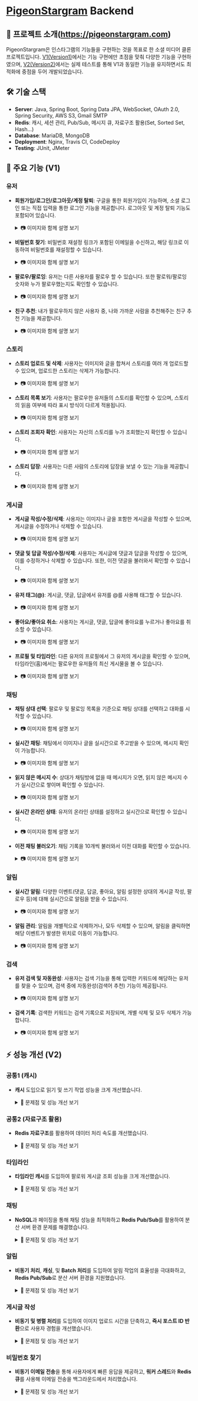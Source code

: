 # [PigeonStargram](https://pigeonstargram.com)  Backend

## 📖 프로젝트 소개(https://pigeonstargram.com)
PigeonStargram은 인스타그램의 기능들을 구현하는 것을 목표로 한 소셜 미디어 클론 프로젝트입니다. [V1(Version1)](#-주요-기능-v1)에서는 기능 구현에만 초점을 맞춰 다양한 기능을 구현하였으며, [V2(Version2)](#-성능-개선-v2)에서는 실제 테스트를 통해 V1과 동일한 기능을 유지하면서도 최적화에 중점을 두어 개발되었습니다.

## 🛠 기술 스택
- **Server**: Java, Spring Boot, Spring Data JPA, WebSocket, OAuth 2.0, Spring Security, AWS S3, Gmail SMTP
- **Redis**: 캐시, 세션 관리, Pub/Sub, 메시지 큐, 자료구조 활용(Set, Sorted Set, Hash...)
- **Database**: MariaDB, MongoDB
- **Deployment**: Nginx, Travis CI, CodeDeploy
- **Testing**: JUnit, JMeter

## 📌 주요 기능 (V1)

### 유저

- **회원가입/로그인/로그아웃/계정 탈퇴**: 구글을 통한 회원가입이 가능하며, 소셜 로그인 또는 직접 입력을 통한 로그인 기능을 제공합니다. 로그아웃 및 계정 탈퇴 기능도 포함되어 있습니다.
  
    <details>
    <summary>📷 이미지와 함께 설명 보기</summary>
    
    #### 회원가입
    <p align="center">
      <img src="https://github.com/user-attachments/assets/6be7b7f3-94f4-412a-95af-0b20a01669ed" alt="회원가입 이미지 1" width="45%" />
      <img src="https://github.com/user-attachments/assets/c230035e-1420-4032-a628-1c4543565c74" alt="회원가입 이미지 2" width="45%" />
    </p>

    #### 로그인
    <p align="center">
      <img src="https://github.com/user-attachments/assets/1c7cce6f-e6d3-42c0-abaa-07abbd4405a5" alt="로그인 이미지 1" width="45%" />
      <img src="https://github.com/user-attachments/assets/b282403d-2f64-4d8e-bfde-a28c3e698fa7" alt="로그인 이미지 2" width="45%" />
    </p>
    
    #### 로그아웃
   <p align="center">
    <img src="https://github.com/user-attachments/assets/a88cd423-5fd6-4b30-911f-44918d8f594f" alt="로그아웃 이미지" width="45%" />
   </p>
    
    #### 계정 탈퇴
    //TODO
    
  </details>

- **비밀번호 찾기**: 비밀번호 재설정 링크가 포함된 이메일을 수신하고, 해당 링크로 이동하여 비밀번호를 재설정할 수 있습니다.
  
  <details>
    <summary>📷 이미지와 함께 설명 보기</summary>

    <p align="center">
      <img src="https://github.com/user-attachments/assets/5f33ef4e-4233-4d40-8485-764ae608308f" alt="비밀번호 찾기 이미지 1" width="45%" />
      <img src="https://github.com/user-attachments/assets/4d410414-6b59-4f8f-9eb9-cd95bdbee628" alt="비밀번호 찾기 이미지 2" width="45%" />
    </p>
    
    <p align="center">
      <img src="https://github.com/user-attachments/assets/214a7de6-4886-4d84-8284-581b71436124" alt="비밀번호 찾기 이미지 3" width="45%" />
      <img src="https://github.com/user-attachments/assets/2146bcc8-4f6e-43ae-86b7-e7edbc4930f2" alt="비밀번호 찾기 이미지 4" width="45%" />
    </p>

  </details>


- **팔로우/팔로잉**: 유저는 다른 사용자를 팔로우 할 수 있습니다. 또한 팔로워/팔로잉 숫자와 누가 팔로우했는지도 확인할 수 있습니다.
  
  <details>
    <summary>📷 이미지와 함께 설명 보기</summary>

    <p align="center">
      <img src="https://github.com/user-attachments/assets/b9995170-4654-40f3-8943-5cb143fa6f87" alt="팔로우 이미지 1" width="45%" />
      <img src="https://github.com/user-attachments/assets/cf239920-8409-448f-bd21-bb9333312011" alt="팔로우 이미지 2" width="45%" />
    </p>
    
    <p align="center">
      <img src="https://github.com/user-attachments/assets/18f7ca47-6eb8-4a9a-bf00-46146fb366e9" alt="팔로우 이미지 3" width="45%" />
    </p>

  </details>


- **친구 추천**: 내가 팔로우하지 않은 사용자 중, 나와 가까운 사람을 추천해주는 친구 추천 기능을 제공합니다.
  
  <details>
    <summary>📷 이미지와 함께 설명 보기</summary>

    <p align="center">
      <img src="https://github.com/user-attachments/assets/3f10eb43-7666-414a-86be-3881d062452e" alt="팔로우 이미지 3" width="45%" />
    </p>
    
  </details>

### 스토리

- **스토리 업로드 및 삭제**: 사용자는 이미지와 글을 합쳐서 스토리를 여러 개 업로드할 수 있으며, 업로드한 스토리는 삭제가 가능합니다.
  
  <details>
    <summary>📷 이미지와 함께 설명 보기</summary>
    
    <p align="center">
      <img src="https://github.com/user-attachments/assets/9e806949-7df5-4f7d-9952-8f7a80aa4267" alt="스토리 업로드 이미지 1" width="45%" />
      <img src="https://github.com/user-attachments/assets/a55921ba-d699-46b0-8f73-8ad9103d59ca" alt="스토리 업로드 이미지 2" width="45%" />
    </p>

  </details>

- **스토리 목록 보기**: 사용자는 팔로우한 유저들의 스토리를 확인할 수 있으며, 스토리의 읽음 여부에 따라 표시 방식이 다르게 적용됩니다.
  
  <details>
    <summary>📷 이미지와 함께 설명 보기</summary>
    
    <p align="center">
      <img src="https://github.com/user-attachments/assets/bb5f0c35-6981-46a8-a023-35342136b1a4" alt="스토리 목록 보기 이미지" width="45%" />
    </p>

  </details>

- **스토리 조회자 확인**: 사용자는 자신의 스토리를 누가 조회했는지 확인할 수 있습니다.
  
  <details>
    <summary>📷 이미지와 함께 설명 보기</summary>
    
    <p align="center">
      <img src="https://github.com/user-attachments/assets/c5b092c8-7989-4f2d-b717-afd1e05d8d3f" alt="스토리 조회자 확인 이미지" width="45%" />
    </p>

  </details>

- **스토리 답장**: 사용자는 다른 사람의 스토리에 답장을 보낼 수 있는 기능을 제공합니다.
  
  <details>
    <summary>📷 이미지와 함께 설명 보기</summary>
    
    <p align="center">
      <img src="https://github.com/user-attachments/assets/90fb379a-db1e-43d5-8499-51b8a39b4af6" alt="스토리 답장 이미지 1" width="45%" />
      <img src="https://github.com/user-attachments/assets/363adce5-3ea8-4f03-9714-34a39ac631ac" alt="스토리 답장 이미지 2" width="45%" />
    </p>

  </details>


### 게시글
- **게시글 작성/수정/삭제**: 사용자는 이미지나 글을 포함한 게시글을 작성할 수 있으며, 게시글을 수정하거나 삭제할 수 있습니다.
  
  <details>
    <summary>📷 이미지와 함께 설명 보기</summary>
    
    <p align="center">
      <img src="https://github.com/user-attachments/assets/309c8ad3-8b40-418d-8e23-11785a8a1ef2" alt="게시글 작성 이미지 1" width="45%" />
      <img src="https://github.com/user-attachments/assets/dfd6fd24-f1ce-4805-a89f-1f57af97fb23" alt="게시글 작성 이미지 2" width="45%" />
    </p>

  </details>

- **댓글 및 답글 작성/수정/삭제**: 사용자는 게시글에 댓글과 답글을 작성할 수 있으며, 이를 수정하거나 삭제할 수 있습니다. 또한, 이전 댓글을 불러와서 확인할 수 있습니다.
  
  <details>
    <summary>📷 이미지와 함께 설명 보기</summary>
    
    <p align="center">
      <img src="https://github.com/user-attachments/assets/870d94d5-1539-4ab6-9e76-4eaeb469511c" alt="댓글 이미지 1" width="45%" />
      <img src="https://github.com/user-attachments/assets/58dec37a-c433-40d0-b77b-559490dee427" alt="댓글 이미지 2" width="45%" />
    </p>

  </details>

- **유저 태그(@)**: 게시글, 댓글, 답글에서 유저를 @를 사용해 태그할 수 있습니다.
  
  <details>
    <summary>📷 이미지와 함께 설명 보기</summary>
    
    <p align="center">
      <img src="https://github.com/user-attachments/assets/595c53f3-47ea-440f-9072-810d6ef4bf7d" alt="유저 태그 이미지 1" width="45%" />
      <img src="https://github.com/user-attachments/assets/3874130f-0fb0-42b1-b129-160a3279ce85" alt="유저 태그 이미지 2" width="45%" />
    </p>

  </details>

- **좋아요/좋아요 취소**: 사용자는 게시글, 댓글, 답글에 좋아요를 누르거나 좋아요를 취소할 수 있습니다.
  
  <details>
    <summary>📷 이미지와 함께 설명 보기</summary>
    
    <p align="center">
      <img src="https://github.com/user-attachments/assets/b7aa0e41-22b8-44aa-839d-3617538666f7" alt="좋아요 이미지 1" width="45%" />
      <img src="https://github.com/user-attachments/assets/7b91a23d-3680-44bc-906b-715fce23cede" alt="좋아요 이미지 2" width="45%" />
    </p>

  </details>

- **프로필 및 타임라인**: 다른 유저의 프로필에서 그 유저의 게시글을 확인할 수 있으며, 타임라인(홈)에서는 팔로우한 유저들의 최신 게시물을 볼 수 있습니다.
  
  <details>
    <summary>📷 이미지와 함께 설명 보기</summary>
    
    <p align="center">
      <img src="https://github.com/user-attachments/assets/a593c1f0-e298-48da-afc5-681b249672a1" alt="프로필 이미지" width="45%" />
      <img src="https://github.com/user-attachments/assets/b315aa21-97c0-47b4-9a9a-f63c241bce29" alt="타임라인 이미지" width="45%" />
    </p>

  </details>

  
### 채팅

- **채팅 상대 선택**: 팔로우 및 팔로잉 목록을 기준으로 채팅 상대를 선택하고 대화를 시작할 수 있습니다.
  
  <details>
    <summary>📷 이미지와 함께 설명 보기</summary>
    
    <p align="center">
      <img src="https://github.com/user-attachments/assets/becc2bc8-c301-4544-a8d9-70bcd0b37f16" alt="채팅 상대 선택 이미지" width="45%" />
    </p>

  </details>

- **실시간 채팅**: 채팅에서 이미지나 글을 실시간으로 주고받을 수 있으며, 메시지 확인이 가능합니다.
  
  <details>
    <summary>📷 이미지와 함께 설명 보기</summary>
    
    <p align="center">
      <img src="https://github.com/user-attachments/assets/f5e1c4a5-0df5-49e5-885e-f1c17b931a16" alt="실시간 채팅 이미지" width="45%" />
    </p>

  </details>

- **읽지 않은 메시지 수**: 상대가 채팅방에 없을 때 메시지가 오면, 읽지 않은 메시지 수가 실시간으로 쌓이며 확인할 수 있습니다.
  
  <details>
    <summary>📷 이미지와 함께 설명 보기</summary>
    
    <p align="center">
      <img src="https://github.com/user-attachments/assets/17fe0e9c-8d19-4528-adb8-bc032cc4b0b3" alt="읽지 않은 메시지 수 이미지" width="45%" />
    </p>

  </details>

- **실시간 온라인 상태**: 유저의 온라인 상태를 설정하고 실시간으로 확인할 수 있습니다.
  
  <details>
    <summary>📷 이미지와 함께 설명 보기</summary>
    
    <p align="center">
      <img src="https://github.com/user-attachments/assets/f2bafa1b-6c1e-4b51-8f3e-7ea82eef723b" alt="실시간 온라인 상태 이미지 1" width="45%" />
      <img src="https://github.com/user-attachments/assets/074813b4-7d7b-4e1b-81fc-97a3c59ebc5e" alt="실시간 온라인 상태 이미지 2" width="45%" />
    </p>

  </details>

- **이전 채팅 불러오기**: 채팅 기록을 10개씩 불러와서 이전 대화를 확인할 수 있습니다.
  
  <details>
    <summary>📷 이미지와 함께 설명 보기</summary>
    
    <p align="center">
      <img src="https://github.com/user-attachments/assets/f5625120-86c6-41c7-9f1f-f670ffe13d6f" alt="이전 채팅 불러오기 이미지 1" width="45%" />
      <img src="https://github.com/user-attachments/assets/8b1193ec-5cc0-4935-b025-cf0a70bd1bb3" alt="이전 채팅 불러오기 이미지 2" width="45%" />
    </p>

  </details>

### 알림

- **실시간 알림**: 다양한 이벤트(댓글, 답글, 좋아요, 알림 설정한 상대의 게시글 작성, 팔로우 등)에 대해 실시간으로 알림을 받을 수 있습니다.
  
  <details>
    <summary>📷 이미지와 함께 설명 보기</summary>
    
    <p align="center">
      <img src="https://github.com/user-attachments/assets/5000e639-3889-479f-a8e9-2a95ac53fd2f" alt="실시간 알림 이미지" width="45%" />
    </p>

  </details>

- **알림 관리**: 알림을 개별적으로 삭제하거나, 모두 삭제할 수 있으며, 알림을 클릭하면 해당 이벤트가 발생한 위치로 이동이 가능합니다.
  
  <details>
    <summary>📷 이미지와 함께 설명 보기</summary>
    
    <p align="center">
      <img src="https://github.com/user-attachments/assets/eefdab74-a1bd-4ce5-aba2-5d36fa3e9916" alt="알림 관리 이미지 1" width="45%" />
      <img src="https://github.com/user-attachments/assets/7494275e-f147-4606-941f-c12de8df65f0" alt="알림 관리 이미지 2" width="45%" />
    </p>

  </details>


### 검색

- **유저 검색 및 자동완성**: 사용자는 검색 기능을 통해 입력한 키워드에 해당하는 유저를 찾을 수 있으며, 검색 중에 자동완성(검색어 추천) 기능이 제공됩니다.
  
  <details>
    <summary>📷 이미지와 함께 설명 보기</summary>
    
    <p align="center">
      <img src="https://github.com/user-attachments/assets/d972533d-dd85-49f2-81f8-34aeed955273" alt="유저 검색 이미지 1" width="45%" />
      <img src="https://github.com/user-attachments/assets/79605c15-2956-4355-a939-efc584b124e1" alt="유저 검색 이미지 2" width="45%" />
    </p>

  </details>

- **검색 기록**: 검색한 키워드는 검색 기록으로 저장되며, 개별 삭제 및 모두 삭제가 가능합니다.
  
  <details>
    <summary>📷 이미지와 함께 설명 보기</summary>
    
    <p align="center">
      <img src="https://github.com/user-attachments/assets/74ef87c3-a84f-49b8-bed1-528675fcf3bf" alt="검색 기록 이미지 1" width="45%" />
      <img src="https://github.com/user-attachments/assets/79bdb321-b43e-414b-a741-4facb412250e" alt="검색 기록 이미지 2" width="45%" />
    </p>

  </details>

## ⚡ 성능 개선 (V2)

### 공통1 (캐시)

- **캐시** 도입으로 읽기 및 쓰기 작업 성능을 크게 개선했습니다.

  <details>
    <summary>🔧 문제점 및 성능 개선 보기</summary>
  
    #### V1 문제점:
    - 모든 읽기와 쓰기 작업이 데이터베이자스에서 이루어져 성능 저하와 지연이 발생했습니다.
  
    #### V2 해결점:
  
    - **단순 엔티티 캐시**(예: **Post 엔티티**와 같은 경우)는 **애노테이션 기반**으로 처리하여 캐싱 했고, **Set, Hash**와 같은 **복잡한 자료구조 캐시**는 수동으로 구현하여 성능을 최적화했습니다.
      <details>
      <summary>자세히 보기</summary>
      
        **단순 엔티티 캐시**(예: **Post 엔티티**)

        단순 엔티티 캐시는 애노테이션 기반으로 처리하여 캐싱합니다. 예를 들어, `Post` 엔티티의 경우 다음과 같이 `@Cacheable` 애노테이션을 사용하여 캐싱을 구현할 수 있습니다:
      
        ```java
        @Cacheable(value = POST,
                   key = "T(com.pigeon_stargram.sns_clone.constant.CacheConstants).POST_ID + '_' + #postId")
        @Transactional(readOnly = true)
        public Post findById(Long postId) {
            return repository.findById(postId)
                     .orElseThrow(() -> new PostNotFoundException(POST_NOT_FOUND_ID));
        }
        ```
        ### 복잡한 자료구조 캐시 (예: postId Set)

        복잡한 자료구조 캐시는 수동으로 구현하여 성능을 최적화합니다. 예를 들어, `postId Set`을 캐시할 때는 다음과 같이 구현할 수 있습니다:
        
        ```java
        @Transactional(readOnly = true)
        @Override
        public List<Long> findPostIdByUserId(Long userId) {
            // 사용자 ID를 기반으로 캐시 키를 생성합니다
            String cacheKey = cacheKeyGenerator(ALL_POST_IDS, USER_ID, userId.toString());
        
            // 캐시에서 게시물 ID 목록을 찾습니다.
            if (redisService.hasKey(cacheKey)) {
                return redisService.getSetAsLongListExcludeDummy(cacheKey);
            }
        
            // 캐시에 게시물 ID 목록이 없으면 데이터베이스에서 조회합니다.
            List<Long> postIds = getPostIdFromRepository(userId);
        
            // 조회된 게시물 ID 목록을 캐시에 저장하고 반환합니다.
            return redisService.cacheListToSetWithDummy(postIds, cacheKey, ONE_DAY_TTL);
        }
        ```
      </details>
  
    - **Redis 캐시**를 도입하여 **look-aside** 방식으로 읽기 작업의 속도를 개선하고, **write-back** 및 **write-through** 방식으로 쓰기 작업의 성능을 최적화했습니다.
    
      <details>
        <summary>자세히 보기</summary>
    
        자주 수정되지 않는 데이터는 쓰기 전략으로 **write-through** 방식을 사용하여 캐싱하였습니다. 예를 들어, `Post` 저장 시 다음과 같이 구현합니다:
    
        ```java
        @CachePut(value = POST,
                  key = "T(com.pigeon_stargram.sns_clone.constant.CacheConstants).POST_ID + '_' + #post.id")
        @Transactional
        public Post save(Post post) {
            // 게시물을 데이터베이스에 저장합니다.
            Post savedPost = repository.save(post);
    
            Long postUserId = post.getUser().getId();
    
            // 사용자의 모든 게시물 ID 캐시에 반영합니다.
            String allPostIdsKey = cacheKeyGenerator(ALL_POST_IDS, USER_ID, postUserId.toString());
            if (redisService.hasKey(allPostIdsKey)) {
                redisService.addToSet(allPostIdsKey, post.getId(), ONE_DAY_TTL);
            }
            //... 추가로직
    
            return savedPost;
        }
        ```
    
        자주 수정되는 데이터는 쓰기 전략으로 **write-back** 방식을 사용하여 캐싱하였습니다. 예를 들어, 읽지 않은 채팅 수를 증가시킬 때는 다음과 같이 구현합니다:
    
        ```java
        @Transactional
        public Integer increaseUnReadChatCount(Long userId, Long toUserId) {
            // 캐시 키 생성
            String cacheKey = cacheKeyGenerator(UNREAD_CHAT_COUNT, USER_ID, userId.toString());
            String fieldKey = toUserId.toString();
    
            // 나중에 비동기적으로 DB에 flush 하도록 Write-back 작업을 위한 Sorted Set에 추가
            String dirtyKey = combineHashKeyAndFieldKey(cacheKey, fieldKey);
            redisService.pushToWriteBackSortedSet(dirtyKey);
    
            // 캐시에서 값 조회 및 증가
            if (redisService.hasFieldInHash(cacheKey, fieldKey)) {
                return incrementUnreadCountInCache(cacheKey, fieldKey, userId, toUserId);
            }
    
            // 캐시 미스 시 DB에서 값 조회 및 캐시에 저장
            return incrementUnreadCountInDbAndSaveInCache(userId, toUserId, cacheKey, fieldKey);
        }
        ```
    
      </details>

    
  - **Write-back 캐시 관리**: LRU 전략에 따라 일정 주기로 캐시에서 오래된 데이터를 데이터베이스에 플러시했습니다. 자주 조회되는 데이터는 캐시에서 계속 사용해 DB에 Flush되지 않고 캐시에만 있는 **starvation**이 발생할 수 있으므로, 체크포인트 시점에는 모든 데이터를 데이터베이스에 플러시하여 데이터베이스와의 일관성을 유지하게 했습니다.
  
    <details>
      <summary>자세히 보기</summary>
  
      일정 간격으로 캐시 데이터를 DB에 동기화하는 스케줄러 메서드는 다음과 같이 구현되어 있습니다. 각 주기마다 Redis Sorted Set에서 가장 오래된 데이터를 가져와 DB에 기록합니다. LRU를 구현하기 위해 날짜를 score로 사용한 Sorted Set을 활용했습니다.
  
      ```java
      @Scheduled(fixedRate = 10000)
      public void syncCacheToDB() {
          // 한 번에 가져올 Write-Back 작업의 개수 설정
          Integer writeBackBatchSize = (Integer) redisService.getValue(WRITE_BACK_BATCH_SIZE);
          if (writeBackBatchSize == null) {
              writeBackBatchSize = WRITE_BACK_BATCH_SIZE_INIT;
          }
  
          // Redis Sorted Set에서 하위 N개의 값을 가져옴
          List<String> sortedSetList =
                  redisService.getAndRemoveBottomNFromSortedSet(WRITE_BACK, writeBackBatchSize, String.class);
  
          if (sortedSetList.size() < writeBackBatchSize) {
              redisService.setValue(WRITE_BACK_BATCH_SIZE, WRITE_BACK_BATCH_SIZE_INIT);
          }
  
          // 각 가져온 키에 대해 DB 기록 처리
          for (String writeBackKey : sortedSetList) {
              writeBack(writeBackKey); // 각 키에 대해 writeBack 처리
          }
      }
      ```
  
      이때 해당 스케줄러는 여러 서버에서 동시에 발생하므로 `getAndRemoveBottomNFromSortedSet` 메서드는 atomic하게 동작해야 합니다. 이를 위해 Lua 스크립트를 사용하여 atomic하게 처리하였습니다.
  
      자주 수정되는 데이터는 LRU 전략에 따라 DB로의 flush가 일어나지 않을 수 있으므로, 체크포인트 시점을 더 길게 설정하여 주기적으로 부스팅을 수행합니다.
  
      ```java
      @Profile("write-back-boost")
      @Scheduled(fixedRate = 200000)
      public void syncAllCache() {
          // 부스팅 시점에는 DB로 flush하는 갯수를 증가시켜 일정 시간 내에 캐시에 dirty key들에 대해 모두 flush가 반드시 일어나게 합니다.
      }
      ```
  
    </details>


</details>

### 공통2 (자료구조 활용)

- **Redis 자료구조**를 활용하여 데이터 처리 속도를 개선했습니다.

  <details>
    <summary>🔧 문제점 및 성능 개선 보기</summary>
  
    #### V1 문제점:
    - DB 엔티티를 사용하여 데이터 처리 및 관리를 하였으나, 성능 최적화에 한계가 있었습니다.
  
    #### V2 해결점:
    - **Sorted Set**을 사용하여 검색 기록, 자동 완성, 읽지 않은 채팅 수 등을 효율적으로 관리했습니다.
    
      <details>
        <summary>자세히 보기</summary>
    
        **검색 기록 관리 예시**: 검색 기록을 Date를 score로 사용하여 Sorted Set을 이용하여 관리하는 방법은 다음과 같습니다.
    
        ```java
        @Transactional(readOnly = true)
        public List<ResponseSearchHistoryDto> getTopSearchHistory(Long userId) {
            String cacheKey = cacheKeyGenerator(SEARCH_HISTORY, USER_ID, userId.toString());
    
            // 캐시에서 검색 기록을 조회
            List<ResponseSearchHistoryDto> cachedHistory = getCachedSearchHistory(cacheKey);
            if (!cachedHistory.isEmpty()) {
                return cachedHistory;  // 캐시에 검색 기록이 있으면 반환 (캐시 히트)
            }
    
            // 캐시에 데이터가 없으면 DB에서 검색 기록 조회 (캐시 미스)
            User user = userService.getUserById(userId);
            List<SearchHistory> searchHistories = searchHistoryRepository.findTop5ByUserOrderByScoreDesc(user);
    
            // 검색 기록을 캐시에 저장
            saveSearchHistoryToCache(cacheKey, searchHistories);
    
            // DB에서 가져온 검색 기록을 DTO로 변환하여 반환
            return searchHistories.stream()
                    .map(SearchDtoConvertor::toResponseSearchHistoryDto)
                    .collect(Collectors.toList());
        }
        ```
  
      </details>

    
    - **Set**을 사용하여 팔로우/팔로잉 유저 Id 목록, 스토리 조회 유저 Id 목록 등을 빠른 접근이 가능하도록 했습니다.
    
      <details>
        <summary>자세히 보기</summary>
    
        **팔로워 유저 ID 목록 관리 예시**: `Set`을 활용하여 팔로워 유저 ID 목록을 캐싱하는 방법은 다음과 같습니다.
    
        ```java
        @Transactional(readOnly = true)
        public List<Long> findFollowerIds(Long userId) {
            String cacheKey = cacheKeyGenerator(FOLLOWER_IDS, USER_ID, userId.toString());
    
            // 캐시에서 가져오기
            if (redisService.hasKey(cacheKey)) {
                return redisService.getSetAsLongListExcludeDummy(cacheKey);
            }
    
            // 캐시 미스 : DB에서 가져오기
            return getFollowerIdsFromDB(userId, cacheKey);
        }
        ```
    
      </details>

    
    - **기타 자료구조**: 추가적인 Redis 자료구조(Hash 등)를 사용하여 특정 작업을 최적화했습니다.
    
      <details>
        <summary>자세히 보기</summary>
    
        **채팅방에서 유저 관리 예시**: 채팅방에서 사용자가 어느 채팅방에 있는지를 관리하기 위해 Redis Hash를 사용하는 방법은 다음과 같습니다.
    
        ```java
        @EventListener
        public void handleSessionConnected(SessionConnectEvent event) {
            StompHeaderAccessor sha = StompHeaderAccessor.wrap(event.getMessage());
            Long userId = stringToLong(sha.getFirstNativeHeader("user-id"));
            Long partnerUserId = stringToLong(sha.getFirstNativeHeader("partner-user-id"));
    
            if (userId != null && partnerUserId != null) {
                // Redis Hash에 세션 ID와 사용자 ID를 매핑하여 저장
                // key: sessionId, value: 사용자 ID
                redisService.putValueInHash(SESSION_USER_MAP_KEY, sha.getSessionId(), userId);
    
                // 두 사용자가 같은 채팅방에서 대화를 나누기 위한 설정
                // WebSocket 연결 시, Redis Hash에 자신의 사용자 ID와 상대방의 사용자 ID를 매핑하여 저장
                // HashKey: 나의 userId, fieldKey: 상대방의 userId, value: 접속 상태(true)
                String activeUsersKey = ACTIVE_USERS_KEY_PREFIX + userId;
                redisService.putValueInHash(activeUsersKey, String.valueOf(partnerUserId), true);
    
                // 사용자 연결 이벤트 발생
                eventPublisher.publishEvent(new UserConnectEvent(this, userId, partnerUserId));
            }
        }
        ```
    
        이 코드는 WebSocket 연결 이벤트를 처리하여 사용자의 세션 ID와 사용자 ID를 Redis Hash에 저장하고, 두 사용자가 같은 채팅방에서 대화하고 있는지를 추적하기 위해 사용자 ID와 상대방의 사용자 ID를 Redis Hash에 매핑합니다.
    
      </details>


  </details>


### 타임라인

- **타임라인 캐시**를 도입하여 팔로워 게시글 조회 성능을 크게 개선했습니다.

  <details>
    <summary>🔧 문제점 및 성능 개선 보기</summary>
  
    #### V1 문제점:
    - 팔로워의 최신 게시글을 데이터베이스에서 검색하여 타임라인을 생성하는 방식으로 성능 저하가 발생했습니다.
  
    #### V2 해결점:
    - **타임라인 캐시 활용**: 팔로워의 최신 게시글을 데이터베이스에서 가져오는 대신 타임라인 캐시에서 가져오도록 변경했습니다. 특정 유저가 게시글을 작성하면, 그 유저를 팔로우하는 모든 팔로워의 타임라인에 해당 게시글의 ID를 저장합니다. 이렇게 함으로써, 타임라인 조회 시 데이터베이스에 접근하는 대신 캐시에서 게시글 ID를 종합하여 가져오게 됩니다.
      <details>
      <summary>자세히 보기</summary>
      - **타임라인 캐시**는 팔로워가 작성한 게시글을 빠르게 조회할 수 있도록 하며, 데이터베이스 접근을 최소화합니다. 게시글 작성 시 해당 게시글의 ID를 모든 팔로워의 타임라인 캐시에 저장하여, 조회 시 효율적으로 게시글을 제공할 수 있습니다.
      </details>
  
    - **유명인 처리**: 유명인이 게시글을 작성할 때는 타임라인 캐시에 게시글을 추가하는 작업이 부하를 증가시킬 수 있어, 유명인 게시글은 데이터베이스에서 직접 가져오는 방식을 유지합니다.
      <details>
      <summary>자세히 보기</summary>
      - 유명인의 게시글은 높은 조회 수요로 인해 타임라인 캐시에 직접 추가하는 것이 비효율적일 수 있습니다. 따라서 유명인 게시글은 데이터베이스에서 직접 조회하여, 타임라인 캐시의 부하를 줄이고 데이터베이스에서 안정적으로 관리합니다.
      </details>
  
    - **타임라인 병합**: 유저의 타임라인은 타임라인 캐시와 유명인 게시글을 직접 가져온 결과를 병합하여 제공, 이를 통해 조회 성능을 개선하고 데이터베이스 부하를 줄입니다.
      <details>
      <summary>자세히 보기</summary>
      - 유저의 타임라인은 캐시에서 가져온 게시글과 데이터베이스에서 직접 가져온 유명인 게시글을 병합하여 제공합니다. 이 접근 방식은 전체 타임라인 조회 성능을 향상시키고, 데이터베이스의 부하를 효과적으로 줄이는 데 기여합니다.
      </details>
  
  </details>

### 채팅

- **NoSQL**과 페이징을 통해 채팅 성능을 최적화하고 **Redis Pub/Sub**를 활용하여 분산 서버 환경 문제를 해결했습니다.

  <details>
    <summary>🔧 문제점 및 성능 개선 보기</summary>
  
    #### V1 문제점:
    - V1에서는 단일 서버와 RDBMS를 사용하여 모든 채팅 기록을 불러올 때 모든 내용을 한 번에 불러왔습니다. 이로 인해 데이터베이스의 부하가 증가하고, 서버와 클라이언트 간의 전송 데이터 양이 많아졌습니다.
    - 단일 서버에서는 웹소켓을 통해 실시간 채팅이 가능했지만, 분산 서버 환경에서는 클라이언트가 연결된 서버가 다를 수 있어 웹소켓 연결 문제가 발생했습니다.
  
    #### V2 해결점:
    - **데이터베이스 최적화**: NoSQL 데이터베이스를 사용하여 채팅 기록의 조회 속도를 개선하였습니다. 모든 채팅 기록을 불러오는 대신, ID 기반으로 페이징 처리하여 10개씩 불러오도록 하여 서버와 클라이언트 간의 전송 데이터 양을 줄였습니다.
      <details>
      <summary>자세히 보기</summary>
      - **NoSQL 데이터베이스**를 활용하여 채팅 기록을 효율적으로 저장하고 조회합니다. 페이징 처리 방식으로 한 번에 불러오는 데이터 양을 제한하고, 클라이언트에게 필요한 데이터만을 전송하여 성능을 개선했습니다.
      </details>
  
    - **웹소켓과 분산 서버**: 단일 서버에서는 웹소켓을 직접 사용하여 실시간 채팅을 처리하였지만, 분산 서버 환경에서는 Redis Pub/Sub를 사용하여 서로 다른 서버에 연결된 클라이언트 간의 메시지 전달 문제를 해결하였습니다.
      <details>
      <summary>자세히 보기</summary>
      - **Redis Pub/Sub**를 통해 분산 서버 간의 메시지 전달을 효율적으로 처리합니다. 각 서버에서 발생한 메시지를 Redis를 통해 구독하고, 필요한 서버에 전달하여 클라이언트 간의 실시간 채팅이 원활히 이루어지도록 합니다.
      </details>
  
  </details>

### 알림

- **비동기 처리**, **캐싱**, 및 **Batch 처리**를 도입하여 알림 작업의 효율성을 극대화하고, **Redis Pub/Sub**로 분산 서버 환경을 지원했습니다.

  <details>
    <summary>🔧 문제점 및 성능 개선 보기</summary>
  
    #### V1 문제점:
    - V1에서는 알림 작업을 처리하기 위해 별도의 비동기 처리 없이 직접 데이터베이스에 접근하였습니다. 이로 인해 자원을 많이 소모하고, 팔로워가 많은 유명인의 게시글 작성 시 동일한 알림 데이터가 대량으로 생성되어 데이터베이스에 과도한 부하가 발생했습니다.
  
    #### V2 해결점:
    - **비동기 및 병렬 처리**: 알림 전용 워커 스레드를 생성하고, `BRPOP`을 활용하여 메시지 큐에서 블로킹 방식으로 비동기적으로 알림 작업을 처리합니다. 이로 인해 자원을 최소화하면서 여러 서버에서 분산하여 알림 작업을 처리할 수 있게 됩니다.
      <details>
      <summary>자세히 보기</summary>
      - **비동기 처리**: 알림 작업을 별도의 워커 스레드에서 비동기적으로 수행하여 메인 서버의 부하를 줄이고, 알림 전송의 성능을 향상시킵니다. Redis의 `BRPOP` 명령어를 사용하여 큐에서 대기 중인 알림 작업을 블로킹 방식으로 처리합니다.
      </details>
  
    - **캐싱 및 데이터베이스 접근 최적화**: 알림 데이터를 `content`와 매핑 정보(수신인, 발신인)로 분리하여, 공통 정보인 `content`는 캐싱하고 매핑 정보만 데이터베이스에 저장하여 동일한 알림 내용이 중복 저장되지 않도록 합니다.
      <details>
      <summary>자세히 보기</summary>
      - **캐싱**: 알림의 공통 정보를 Redis에 캐싱하여 데이터베이스 접근을 줄이고, 반복적인 읽기 작업에서 성능을 개선합니다. 매핑 정보만 데이터베이스에 저장하여 데이터 중복을 방지합니다.
      </details>
  
    - **Batch 처리**: 알림 생성 시 `batch size`를 설정하여 일정 크기만큼 한 번에 알림을 저장함으로써 데이터베이스 접근을 최적화하였습니다. 적절한 `threshold`를 설정하여 과도한 부하를 방지하였습니다.
      <details>
      <summary>자세히 보기</summary>
      - **Batch 처리**: 알림 작업을 배치 단위로 처리하여 데이터베이스에 한 번에 여러 알림을 저장함으로써 데이터베이스 접근 횟수를 줄이고 성능을 개선합니다. 적절한 `batch size`를 설정하여 최적의 성능을 유지합니다.
      </details>
  
    - **분산 서버 처리**: 쪼개진 알림은 알림 워커를 통해 Redis Pub/Sub를 사용하여 분산 서버에 웹소켓을 통해 전달하였습니다. 이를 통해 실시간으로 알림을 여러 서버에 분산하여 전달할 수 있습니다.
      <details>
      <summary>자세히 보기</summary>
      - **Redis Pub/Sub**: Redis의 Pub/Sub 기능을 사용하여 여러 서버 간의 알림 메시지를 실시간으로 전송합니다. 각 서버는 Redis 채널을 통해 알림 메시지를 구독하고, 클라이언트에게 실시간으로 전달합니다.
      </details>
  
  </details>



### 게시글 작성

- **비동기 및 병렬 처리**를 도입하여 이미지 업로드 시간을 단축하고, **즉시 포스트 ID 반환**으로 사용자 경험을 개선했습니다.

  <details>
    <summary>🔧 문제점 및 성능 개선 보기</summary>
  
    #### V1 문제점:
    - 게시글 작성 시 이미지가 여러 개인 경우, 클라이언트는 서버에 이미지를 업로드하고, **서버는 이미지 파일들을 S3에 저장하며**, 포스트 정보를 데이터베이스에 매핑하여 결과를 받아오는 데 시간이 걸렸습니다. 이로 인해 전체 게시글 작성 시간이 길어져 사용자 경험이 저하되었습니다.
  
    #### V2 해결점:
    - 게시글 작성 시 이미지를 서버에 업로드할 때, **이미지 업로드는 비동기 및 병렬적으로 처리**하여 클라이언트에게는 **즉시 포스트 ID만 반환**하도록 하였습니다.
    - 게시글 작성자는 이미지 업로드 중에도 게시글이 작성된 것처럼 빠르게 느낄 수 있으며, ID를 알고 있기 때문에 댓글, 좋아요 등의 작업도 문제 없이 즉시 수행할 수 있습니다.
    - 다른 사용자는 게시글이 완전히 업로드된 후에만 볼 수 있도록 하여 기존처럼 문제가 없으며, 작성자는 기존보다 빠르게 게시글을 작성하는 것처럼 느끼게 됩니다.
  
  </details>

### 비밀번호 찾기

- **비동기 이메일 전송**을 통해 사용자에게 빠른 응답을 제공하고, **워커 스레드**와 **Redis 큐**를 사용해 이메일 전송을 백그라운드에서 처리했습니다.
  
  <details>
    <summary>🔧 문제점 및 성능 개선 보기</summary>
  
    #### V1 문제점:
    - 비밀번호를 찾기 위해 SMTP를 통해 이메일을 직접 보내고, 이메일 전송 완료까지 기다린 후 메일 확인 창으로 이동하는 방식이었습니다. 이로 인해 사용자 경험이 저하되었고, 사용자에게는 이메일이 도착할 때까지 기다려야 하는 불편함이 있었습니다.
  
    #### V2 해결점:
    - **비동기 이메일 전송**: 이메일 전송 작업을 비동기적으로 처리하기 위해, 메일 전용 워커 스레드를 몇 개를 파서 Redis의 `BRPOP`을 사용하여 작업 큐에서 대기하게 하였습니다. `BRPOP`은 블로킹되기 때문에 자원을 거의 소모하지 않으면서도 이메일 보내는 작업이 즉시 처리될 수 있게 합니다.
      <details>
      <summary>자세히 보기</summary>
      - **비동기 처리**: 비밀번호 찾기 요청이 들어오면 즉시 확인 창을 응답하고, 이메일 전송 작업은 백그라운드 워커에서 처리하여 사용자에게 빠른 응답을 제공합니다. Redis의 `BRPOP` 명령어를 통해 비동기적으로 큐에서 작업을 처리합니다.
      </details>
  
    - **워커 스레드와 Redis 큐**: 이메일 전송을 전담하는 워커 스레드를 사용하여, Redis 큐를 통해 이메일 전송 작업을 관리합니다. 이로 인해 이메일 전송 작업이 효율적으로 처리되며, 시스템 자원 사용이 최적화됩니다.
      <details>
      <summary>자세히 보기</summary>
      - **워커 스레드**: 이메일 전송을 담당하는 워커 스레드를 별도로 생성하여 이메일 전송 작업을 백그라운드에서 비동기적으로 처리합니다.
      - **Redis 큐**: 이메일 전송 요청을 Redis의 큐에 추가하고, 워커 스레드는 이 큐에서 작업을 가져와 처리합니다. `BRPOP` 명령어를 사용하여 큐에서 대기 중인 작업을 블로킹 방식으로 처리합니다.
      </details>
  
  </details>

